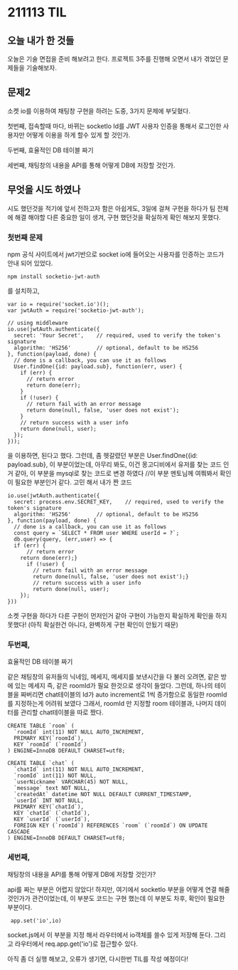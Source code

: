 # 211113 TIL

## 오늘 내가 한 것들

오늘은 기술 면접을 준비 해보려고 한다.
프로젝트 3주를 진행해 오면서 내가 겪었던 문제들을
기술해보자.

## 문제2
소켓 io를 이용하여 채팅창 구현을 하려는 도중,
3가지 문제에 부딪혔다.

첫번째, 
접속할때 마다, 바뀌는 socketIo Id를
JWT 사용자 인증을 통해서
로그인한 사용자만 어떻게 이용을 하게 할수 있게 할 것인가.

두번째,
효율적인 DB 테이블 짜기

세번째, 
채팅창의 내용을 API를 통해  어떻게 DB에 저장할 것인가.


## 무엇을 시도 하였나
시도 했던것을 적기에 앞서 전하고자 함은
아쉽게도, 3일에 걸쳐 구현을 하다가 
팀 전체에 해결 해야할 다른 중요한 일이 생겨,
구현 했던것을 확실하게 확인 해보지 못했다.

### 첫번째 문제

npm 공식 사이트에서 
jwt기반으로 socket io에 들어오는 사용자를 인증하는 
코드가 안내 되어 있었다.

```
npm install socketio-jwt-auth
```
를 설치하고, 

```
var io = require('socket.io')();
var jwtAuth = require('socketio-jwt-auth');

// using middleware
io.use(jwtAuth.authenticate({
  secret: 'Your Secret',    // required, used to verify the token's signature
  algorithm: 'HS256'        // optional, default to be HS256
}, function(payload, done) {
  // done is a callback, you can use it as follows
  User.findOne({id: payload.sub}, function(err, user) {
    if (err) {
      // return error
      return done(err);
    }
    if (!user) {
      // return fail with an error message
      return done(null, false, 'user does not exist');
    }
    // return success with a user info
    return done(null, user);
  });
}));
```
을 이용하면, 된다고 했다.
그런데, 좀 헷갈렸던 부분은 
User.findOne({id: payload.sub}, 이 부분이었는데, 
아무리 봐도, 이건 몽고디비에서 유저를 찾는 코드 인거 같아,
이 부분을 mysql로 찾는 코드로 변경 하였다 
//이 부분 멘토님께 여쭤봐서 확인이 필요한 부분인거 같다.
고민 해서 내가 짠 코드 
```
io.use(jwtAuth.authenticate({
  secret: process.env.SECRET_KEY,    // required, used to verify the token's signature
  algorithm: 'HS256'        // optional, default to be HS256
}, function(payload, done) {
  // done is a callback, you can use it as follows
  const query = `SELECT * FROM user WHERE userId = ?`;
  db.query(query, (err,user) => {
  if (err) {
      // return error
    return done(err);}
      if (!user) {
        // return fail with an error message
        return done(null, false, 'user does not exist');}
        // return success with a user info
        return done(null, user);
    });
}))
```
소켓 구현을 하다가 다른 구현이 먼저인거 같아
구현이 가능한지 확실하게 확인을 하지 못했다!
(아직 확실한건 아니다, 완벽하게 구현 확인이 안됬기 때문)


### 두번째,
효율적인 DB 테이블 짜기


같은 채팅창의 
유저들의 닉네임, 메세지, 메세지를 보낸시간을 다 불러 오려면, 같은 방에 있는 메세지 즉, 같은 roomId가 필요 한것으로 생각이 들었다.
그런데, 하나의 테이블을 짜버리면
chat테이블의 Id가 auto increment로 1씩 증가함으로
동일한 roomId를 지정하는게 어려워 보였다 
그래서, roomId 만 지정할 room 테이블과, 나머지 데이터를 관리할 chat테이블을 따로 짰다.

```
CREATE TABLE `room` (
  `roomId` int(11) NOT NULL AUTO_INCREMENT,
  PRIMARY KEY(`roomId`),
  KEY `roomId` (`roomId`)
) ENGINE=InnoDB DEFAULT CHARSET=utf8;

CREATE TABLE `chat` (
  `chatId` int(11) NOT NULL AUTO_INCREMENT,
  `roomId` int(11) NOT NULL,
  `userNickname` VARCHAR(45) NOT NULL,
  `message` text NOT NULL,
  `createdAt` datetime NOT NULL DEFAULT CURRENT_TIMESTAMP,
  `userId` INT NOT NULL,
  PRIMARY KEY(`chatId`),
  KEY `chatId` (`chatId`),
  KEY `userId` (`userId`),
  FOREIGN KEY (`roomId`) REFERENCES `room` (`roomId`) ON UPDATE CASCADE
) ENGINE=InnoDB DEFAULT CHARSET=utf8;
```

### 세번째, 
채팅창의 내용을 API를 통해  어떻게 DB에 저장할 것인가?

api를 짜는 부분은 어렵지 않았다!
하지만, 여기에서 socketIo 부분을 어떻게 연결 해줄 것인가가 관건이었는데,
이 부분도 코드는 구현 했는데
이 부분도 차후, 확인이 필요한 부분이다.
```
 app.set('io',io)
 ```
 socket.js에서 이 부분을 지정 해서
 라우터에서 io객체를 쓸수 있게 저장해 둔다.
 그리고 라우터에서 req.app.get('io')로 접근할수 있다.



 아직 좀 더 실행 해보고, 
 오류가 생기면, 다시한번 TIL를 작성 예정이다!



